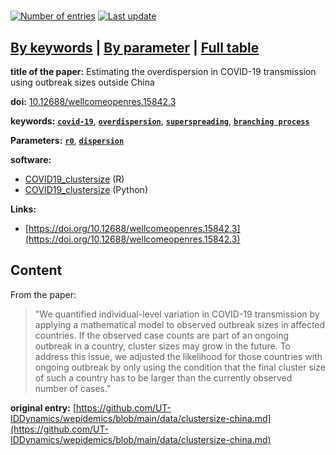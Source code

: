 <!--DO NOT EDIT BY HAND-->
 
#   
 

[![Number of entries](https://img.shields.io/badge/dynamic/json?label=Entries&query=message&url=https%3A%2F%2Fut-iddynamics.github.io%2Fwepidemics%2Finfo%2Fentries.json)](https://github.com/UT-IDDynamics/wepidemics) [![Last update](https://img.shields.io/github/last-commit/UT-IDDynamics/wepidemics)](https://github.com/UT-IDDynamics/wepidemics)

[**By keywords**](../by-keyword.md) \| [**By parameter**](../by-parameter.md) \| [**Full table**](../full-table.md)
---
 
 
**title of the paper:** Estimating the overdispersion in COVID-19 transmission using outbreak sizes outside China
 
**doi:** [10.12688/wellcomeopenres.15842.3](https://doi.org/10.12688/wellcomeopenres.15842.3)
 

**keywords:** [**`covid-19`**](../by-keyword.md#covid-19), [**`overdispersion`**](../by-keyword.md#overdispersion), [**`superspreading`**](../by-keyword.md#superspreading), [**`branching process`**](../by-keyword.md#branching-process) 

**Parameters:** [**`r0`**](../by-parameter.md#r0), [**`dispersion`**](../by-parameter.md#dispersion) 

**software:**
 
 - [COVID19_clustersize](https://github.com/akira-endo/COVID19_clustersize) (R) 
 - [COVID19_clustersize](https://github.com/akira-endo/COVID19_clustersize) (Python) 

**Links:**
 
 - [https://doi.org/10.12688/wellcomeopenres.15842.3](https://doi.org/10.12688/wellcomeopenres.15842.3) 


## Content



From the paper: 

> "We quantified individual-level variation in COVID-19 transmission by applying a mathematical model to observed outbreak sizes in affected countries. If the observed case counts are part of an ongoing outbreak in a country, cluster sizes may grow in the future. To address this issue, we adjusted the likelihood for those countries with ongoing outbreak by only using the condition that the final cluster size of such a country has to be larger than the currently observed number of cases."






 **original entry:**  [https://github.com/UT-IDDynamics/wepidemics/blob/main/data/clustersize-china.md](https://github.com/UT-IDDynamics/wepidemics/blob/main/data/clustersize-china.md) 
